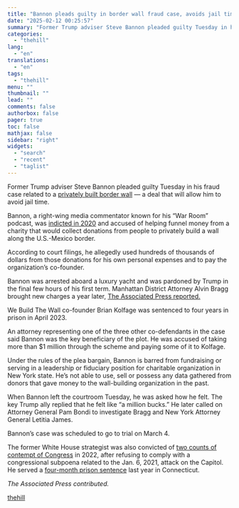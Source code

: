 ```yaml
---
title: "Bannon pleads guilty in border wall fraud case, avoids jail time"
date: "2025-02-12 00:25:57"
summary: "Former Trump adviser Steve Bannon pleaded guilty Tuesday in his fraud case related to a privately built border wall — a deal that will allow him to avoid jail time. Bannon, a right-wing media commentator known for his “War Room” podcast, was indicted in 2020 and accused of helping funnel..."
categories:
  - "thehill"
lang:
  - "en"
translations:
  - "en"
tags:
  - "thehill"
menu: ""
thumbnail: ""
lead: ""
comments: false
authorbox: false
pager: true
toc: false
mathjax: false
sidebar: "right"
widgets:
  - "search"
  - "recent"
  - "taglist"
---
```


Former Trump adviser Steve Bannon pleaded guilty Tuesday in his fraud case related to a [privately built border wall](https://thehill.com/latino/446350-kobach-and-bannon-unveil-half-a-mile-of-crowdfunded-border-wall/) — a deal that will allow him to avoid jail time.

Bannon, a right-wing media commentator known for his “War Room” podcast, was [indicted in 2020](https://thehill.com/homenews/administration/512971-five-takeaways-on-bannons-indictment/) and accused of helping funnel money from a charity that would collect donations from people to privately build a wall along the U.S.-Mexico border.

According to court filings, he allegedly used hundreds of thousands of dollars from those donations for his own personal expenses and to pay the organization’s co-founder.

Bannon was arrested aboard a luxury yacht and was pardoned by Trump in the final few hours of his first term. Manhattan District Attorney Alvin Bragg brought new charges a year later, [The Associated Press reported.](https://thehill.com/homenews/ap/ap-top-headlines/we-build-the-wall-founder-sentenced-to-4-years-in-prison/)

We Build The Wall co-founder Brian Kolfage was sentenced to four years in prison in April 2023.

An attorney representing one of the three other co-defendants in the case said Bannon was the key beneficiary of the plot. He was accused of taking more than $1 million through the scheme and paying some of it to Kolfage.

Under the rules of the plea bargain, Bannon is barred from fundraising or serving in a leadership or fiduciary position for charitable organization in New York state. He’s not able to use, sell or possess any data gathered from donors that gave money to the wall-building organization in the past.

When Bannon left the courtroom Tuesday, he was asked how he felt. The key Trump ally replied that he felt like “a million bucks.” He later called on Attorney General Pam Bondi to investigate Bragg and New York Attorney General Letitia James.

Bannon’s case was scheduled to go to trial on March 4.

The former White House strategist was also convicted of [two counts of contempt of Congress](https://thehill.com/regulation/court-battles/3570686-jury-convicts-bannon-of-contempt-of-congress/) in 2022, after refusing to comply with a congressional subpoena related to the Jan. 6, 2021, attack on the Capitol. He served a [four-month prison sentence](https://thehill.com/homenews/4958577-steve-bannon-released-from-prison/) last year in Connecticut.

*The Associated Press contributed.*

[thehill](https://thehill.com/regulation/court-battles/5138256-steve-bannon-guilty-plea-border-wall-fraud/)
